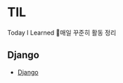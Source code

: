 # TIL
Today I Learned 💪매일 꾸준히 활동 정리

## Django
  
  * [Django](https://github.com/heesootory/TIL/tree/main/Django_Framework)

